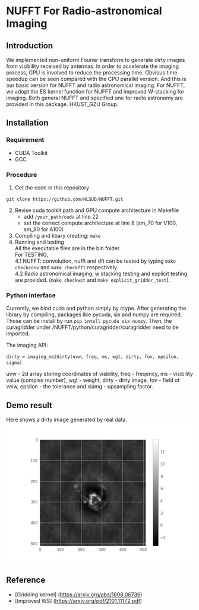 # NUFFT For Radio-astronomical Imaging

## Introduction
We implemented non-uniform Fourier transform to generate dirty images from visibility received by antennas. In order to accelerate the imaging process, GPU is involved to reduce the processing time. Obvious time speedup can be seen compared with the CPU parallel version. And this is our basic version for NUFFT and radio astronomical imaging. For NUFFT, we adopt the ES kernel function for NUFFT and improved W-stacking for imaging. Both general NUFFT and specified one for radio astronomy are provided in this package. HKUST_GZU Group.

## Installation

### Requirement
- CUDA Toolkit
- GCC

### Procedure
1. Get the code in this repository
```
git clone https://github.com/HLSUD/NUFFT.git
```
2. Revise cuda toolkit path and GPU compute architecture in Makefile
    - add ```/your_path/cuda``` at line 22
    - set the correct compute architecture at line 8 (sm_70 for V100, sm_80 for A100)
3. Compiling and libary creating: ``` make ```
4. Running and testing\
    All the executable files are in the bin folder.\
    For TESTING,\
    4.1 NUFFT: convolution, nufft and dft can be tested by typing ```make checkconv``` and ```make checkfft``` respectively.\
    4.2 Radio astronomical imaging: w stacking testing and explicit testing are provided. (```make checkwst``` and ```make explicit_gridder_test```).

### Python interface
Currently, we bind cuda and python simply by ctype. After generating the library by compiling, packages like pycuda, six and numpy are required. Those can be install by run ```pip intall pycuda six numpy```. Then, the curagridder under /NUFFT/python/curagridder/curagridder need to be imported.

The imaging API:
```
dirty = imaging_ms2dirty(uvw, freq, ms, wgt, dirty, fov, epsilon, sigma)
```
uvw - 2d array storing coordinates of visbility, freq - freqency, ms - visibility value (complex number), wgt - weight, dirty - dirty image, fov - field of veiw, epsilon - the tolerance and siamg - upsampling factor.

## Demo result
Here shows a dirty image generated by real data.
![demo](./docs/demo_dirty.jpg)
## Reference
* [Gridding kernel] (https://arxiv.org/abs/1808.06736)
* [Improved WS] (https://arxiv.org/pdf/2101.11172.pdf)